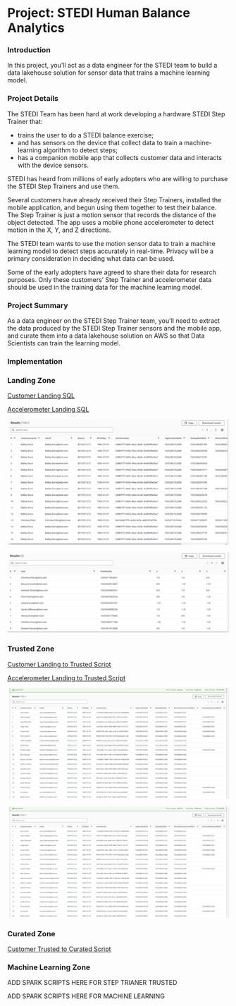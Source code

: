 # Project: STEDI Human Balance Analytics

### Introduction

In this project, you'll act as a data engineer for the STEDI team to build a data lakehouse solution for sensor data that trains a machine learning model.

### Project Details

The STEDI Team has been hard at work developing a hardware STEDI Step Trainer that:

* trains the user to do a STEDI balance exercise;
* and has sensors on the device that collect data to train a machine-learning algorithm to detect steps;
* has a companion mobile app that collects customer data and interacts with the device sensors.

STEDI has heard from millions of early adopters who are willing to purchase the STEDI Step Trainers and use them.

Several customers have already received their Step Trainers, installed the mobile application, and begun using them together to test their balance. The Step Trainer is just a motion sensor that records the distance of the object detected. The app uses a mobile phone accelerometer to detect motion in the X, Y, and Z directions.

The STEDI team wants to use the motion sensor data to train a machine learning model to detect steps accurately in real-time. Privacy will be a primary consideration in deciding what data can be used.

Some of the early adopters have agreed to share their data for research purposes. Only these customers’ Step Trainer and accelerometer data should be used in the training data for the machine learning model.

### Project Summary

As a data engineer on the STEDI Step Trainer team, you'll need to extract the data produced by the STEDI Step Trainer sensors and the mobile app, and curate them into a data lakehouse solution on AWS so that Data Scientists can train the learning model.

### Implementation

### Landing Zone

[Customer Landing SQL](https://github.com/orbti/STEDI-Human-Balance-Analytics/blob/main/customer_landing.sql)

[Accelerometer Landing SQL](https://github.com/orbti/STEDI-Human-Balance-Analytics/blob/main/acceleromeiter_landing.sql)

![alt text](https://github.com/orbti/STEDI-Human-Balance-Analytics/blob/main/customer_landing.PNG "Customer Landing Table")

![alt text](https://github.com/orbti/STEDI-Human-Balance-Analytics/blob/main/accelerometer_landing.PNG "Accelerometer Landing Table")

### Trusted Zone

[Customer Landing to Trusted Script](https://github.com/orbti/STEDI-Human-Balance-Analytics/blob/main/customer_landing_to_trusted.py)

[Accelerometer Landing to Trusted Script](https://github.com/orbti/STEDI-Human-Balance-Analytics/blob/main/accelerometer_landing_to_trusted.py)

![alt text](https://github.com/orbti/STEDI-Human-Balance-Analytics/blob/main/customer_trusted.PNG "Customer Trusted Table")

![alt text](https://github.com/orbti/STEDI-Human-Balance-Analytics/blob/main/customer_trusted.PNG "Accelerometer Trusted Table")

### Curated Zone

[Customer Trusted to Curated Script](https://github.com/orbti/STEDI-Human-Balance-Analytics/blob/main/customer_trusted_to_curated.py)

### Machine Learning Zone

ADD SPARK SCRIPTS HERE FOR STEP TRIANER TRUSTED

ADD SPARK SCRIPTS HERE FOR MACHINE LEARNING

